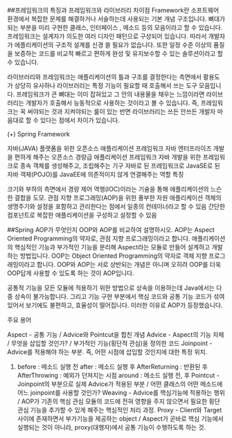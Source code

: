 ##프레임워크의 특징과 프레임워크와 라이브러리 차이점
Framework란 소프트웨어 환경에서 복잡한 문제를 해결하거나 서술하는데 사용되는 기본 개념 구조입니다. 뼈대가 되는 부분을 미리 구현한 클래스, 인터페이스 , 메소드 등의 모음이라고 할 수 있습니다. 프레임워크는 설계자가 의도한 여러 디자인 패턴으로 구성되어 있습니다. 따라서 개발자가 에플리케이션의 구조적 설계를 신경 쓸 필요가 없습니다. 또한 일정 수준 이상의 품질을 보증하는 코드를 비교적 빠르고 편하게 완성 및 유지보수할 수 있는 솔루션이라고 할 수 있습니다. 

라이브러리와 프레임워크는 애플리케이션의 틀과 구조를 결정한다는 측면에서 활용도가 상당히 유사하나 라이브러리는 특정 기능이 필요할 때 호출해서 쓰는 도구 모음입니다. 프레임워크가 큰 뼈대는 이미 잡혀있고 그 안의 내용물을 채우는 느낌이라면 라이브러리는 개발자가 호출해서 능동적으로 사용하는 것이라고 볼 수 있습니다. 즉, 프레임워크는 꼭 써야되는 것과 지켜야되는 룰이 있는 반면 라이브러리는 쓰든 안쓰든 개발자 마음대로 할 수 있다는 점에서 차이가 있습니다. 

(+) Spring Framework

자바(JAVA) 플랫폼을 위한 오픈소스 애플리케이션 프레임워크
자바 엔터프라이즈 개발을 편하게 해주는 오픈소스 경량급 애플리케이션 프레임워크
자바 개발을 위한 프레임워크로 종속 객체를 생성해주고, 조립해주는 기구
자바로 된 프레임워크로 JavaSE로 된 자바 객체(POJO)를 JavaEE에 의존적이지 않게 연결해주는 역할
특징

크기와 부하의 측면에서 경량
제어 역행(IOC)이라는 기술을 통해 애플리케이션의 느슨한 결합을 도모.
관점 지향 프로그래밍(AOP)을 위한 풍부한 자원
애플리케이션 객체의 생명주기와 설정을 포함하고 관리한다는 점에서 일종의 컨테이너라고 할 수 있음
간단한 컴포넌트로 복잡한 애플리케이션을 구성하고 설정할 수 있음

##Spring AOP가 무엇인지 OOP와 AOP를 비교하여 설명하시오.
AOP는 Aspect Oriented Programming의 약자로, 관점 지향 프로그래밍이라고 합니다. 애플리케이션의 핵심적인 기능과 부가적인 기능을 분리해 Aspect라는 모듈로 만들어 설계하고 개발하는 방법입니다. OOP는 Object Oriented Programming의 약자로 객체 지향 프로그래밍이라고 합니다. OOP와 AOP는 서로 상반되는 개념은 아니며 오히려 OOP를 더욱 OOP답게 사용할 수 있도록 하는 것이 AOP입니다.

공통적 기능을 모든 모듈에 적용하기 위한 방법으로 상속을 이용하는데 Java에서는 다중 상속이 불가능합니다. 그리고 기능 구현 부분에서 핵심 코드와 공통 기능 코드가 섞여있어서 보기에도 불편하고, 효율성이 떨어집니다. 이러한 이유로 AOP가 등장했습니다.

주요 용어 

Aspect - 공통 기능 / Advice와 Pointcut을 합친 개념
Advice - Aspect의 기능 자체 / 무엇을 삽입할 것인가? / 부가적인 기능(횡단적 관심)을 정의한 코드
Joinpoint - Advice를 적용해야 하는 부분. 즉, 어떤 시점에 삽입할 것인지에 대한 특정 위치. 
1. before : 메소드 실행 전 
after : 메소드 실행 후
AfterReturning : 반환된 후 
AfterThrowing : 예외가 던져지는 시점
around : 메소드 실행 전, 후
Pointcut - Joinpoint의 부분으로 실제 Advice가 적용된 부분 / 어떤 클래스의 어떤 메소드에 어느 joinpoint를 사용할 것인가?
Weaving - Advice를 핵심기능에 적용하는 행위 / AOP가 기존의 핵심 관심 모듈의 코드에 전혀 영향을 주지 않으면서 필요한 횡단 관심 기능을 추가할 수 있게 해주는 핵심적인 처리 과정. 
Proxy - Client와 Target 사이에 존재하면서 부가기능을 제공하는 object / Aspect가 곧바로 핵심 기능에서 실행되는 것이 아니라, proxy(대행자)에서 공통 기능이 수행하도록 하는 것. 